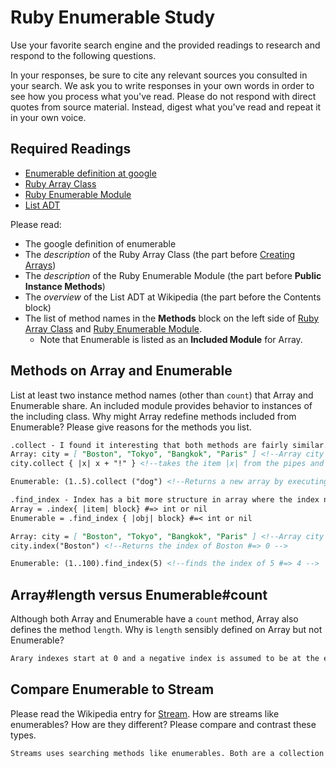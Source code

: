 # Ruby Enumerable Study

Use your favorite search engine and the provided readings to research and
respond to the following questions.

In your responses, be sure to cite any relevant sources you consulted in your
search. We ask you to write responses in your own words in order to see how you
process what you've read. Please do not respond with direct quotes from source
material. Instead, digest what you've read and repeat it in your own voice.

## Required Readings

-   [Enumerable definition at google](https://www.google.com/#q=enumerable+definition)
-   [Ruby Array Class](http://ruby-doc.org/core-2.3.0/Array.html)
-   [Ruby Enumerable Module](http://ruby-doc.org/core-2.3.0/Enumerable.html)
-   [List ADT](https://en.wikipedia.org/wiki/List_%28abstract_data_type%29)

Please read:
- The google definition of enumerable
- The _description_ of the Ruby
Array Class (the part before [Creating
Arrays](http://ruby-doc.org/core-2.3.0/Array.html#class-Array-label-Creating+Arrays))
- The _description_ of the Ruby Enumerable Module (the part before **Public
Instance Methods**)
- The _overview_ of the List ADT at Wikipedia (the part
before the Contents block)
- The list of method names
in the **Methods** block on the left side of [Ruby Array
Class](http://ruby-doc.org/core-2.3.0/Array.html) and [Ruby Enumerable
Module](http://ruby-doc.org/core-2.3.0/Enumerable.html).
  - Note that Enumerable
is listed as an **Included Module** for Array.

## Methods on Array and Enumerable

List at least two instance method names (other than `count`) that Array and
Enumerable share. An included module provides behavior to instances of the
including class. Why might Array redefine methods included from Enumerable?
Please give reasons for the methods you list.

```md
.collect - I found it interesting that both methods are fairly similar. Execpt Array has a bit more structure, and before using .collect there needs to be a created array. Enumerable has more freedom, the method uses a count and collects the provided enumerator in ("").
Array: city = [ "Boston", "Tokyo", "Bangkok", "Paris" ] <!--Array city is created with cities-->
city.collect { |x| x + "!" } <!--takes the item |x| from the pipes and executes the block x + "!" which creates a new array #=> ["Boston", "Tokyo", "Bangkok", "Paris"] -->

Enumerable: (1..5).collect ("dog") <!--Returns a new array by executing the block once for each element in the enum #=> ["dog", "dog", "dog", "dog", "dog"]-->

.find_index - Index has a bit more structure in array where the index needs an array to locate an index. Enumerable uses (1..5) and it'll count 1-5 and return the index of the selected value. Both methods also share similar {} logic.
Array = .index{ |item| block} #=> int or nil
Enumerable = .find_index { |obj| block} #=< int or nil

Array: city = [ "Boston", "Tokyo", "Bangkok", "Paris" ] <!--Array city is created with cities-->
city.index("Boston") <!--Returns the index of Boston #=> 0 -->

Enumerable: (1..100).find_index(5) <!--finds the index of 5 #=> 4 -->


```

## Array#length versus Enumerable#count

Although both Array and Enumerable have a `count` method, Array also defines the
method `length`.  Why is `length` sensibly defined on Array but not Enumerable?

```md
Arary indexes start at 0 and a negative index is assumed to be at the end of the array. Unlike Enumerables where negative numbers are counted in reverse.
```

## Compare Enumerable to Stream

Please read the Wikipedia entry for
[Stream](https://en.wikipedia.org/wiki/Stream_%28computing%29).  How are streams
like enumerables?  How are they different?  Please compare and contrast these
types.

```md
Streams uses searching methods like enumerables. Both are a collection of data. Enumerables use maps and lists operations while stream supports lazy operation.
```
